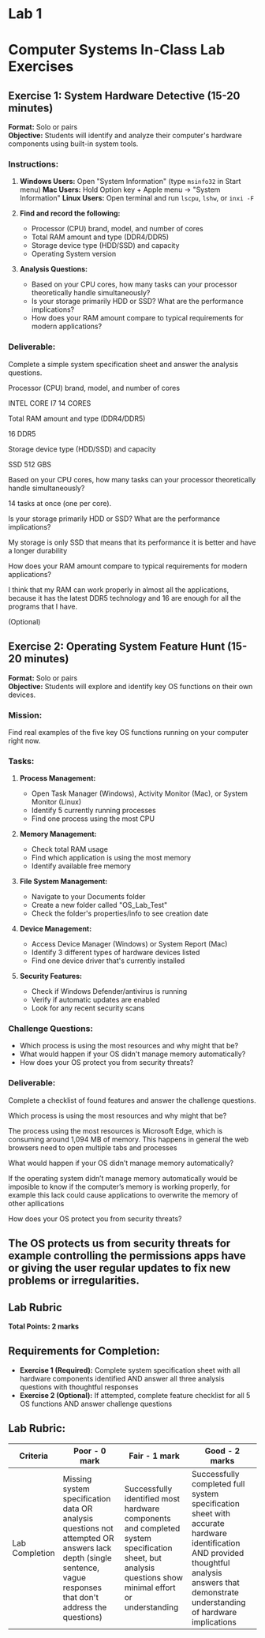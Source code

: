 
# Lab 1
# Computer Systems In-Class Lab Exercises

## Exercise 1: System Hardware Detective (15-20 minutes)
**Format:** Solo or pairs  
**Objective:** Students will identify and analyze their computer's hardware components using built-in system tools.

### Instructions:
1. **Windows Users:** Open "System Information" (type `msinfo32` in Start menu)
   **Mac Users:** Hold Option key + Apple menu → "System Information"
   **Linux Users:** Open terminal and run `lscpu`, `lshw`, or `inxi -F`

2. **Find and record the following:**
   - Processor (CPU) brand, model, and number of cores
   - Total RAM amount and type (DDR4/DDR5)
   - Storage device type (HDD/SSD) and capacity
   - Operating System version

3. **Analysis Questions:**
   - Based on your CPU cores, how many tasks can your processor theoretically handle simultaneously?
   - Is your storage primarily HDD or SSD? What are the performance implications?
   - How does your RAM amount compare to typical requirements for modern applications?

### Deliverable:
Complete a simple system specification sheet and answer the analysis questions.

Processor (CPU) brand, model, and number of cores 

INTEL CORE I7 14 CORES

Total RAM amount and type (DDR4/DDR5) 

16 DDR5

Storage device type (HDD/SSD) and capacity 

SSD 512 GBS

Based on your CPU cores, how many tasks can your processor theoretically handle simultaneously?

14 tasks at once (one per core).

Is your storage primarily HDD or SSD? What are the performance implications?

My storage is only SSD that means that its performance it is better and have a longer durability

How does your RAM amount compare to typical requirements for modern applications?

I think that my RAM can work properly in almost all the applications, because it has the latest DDR5 technology and 16 are enough for all the programs that I have.

(Optional)

## Exercise 2: Operating System Feature Hunt (15-20 minutes)
**Format:** Solo or pairs  
**Objective:** Students will explore and identify key OS functions on their own devices.

### Mission:
Find real examples of the five key OS functions running on your computer right now.

### Tasks:

1. **Process Management:**
   - Open Task Manager (Windows), Activity Monitor (Mac), or System Monitor (Linux)
   - Identify 5 currently running processes
   - Find one process using the most CPU

2. **Memory Management:**
   - Check total RAM usage
   - Find which application is using the most memory
   - Identify available free memory

3. **File System Management:**
   - Navigate to your Documents folder
   - Create a new folder called "OS_Lab_Test"
   - Check the folder's properties/info to see creation date

4. **Device Management:**
   - Access Device Manager (Windows) or System Report (Mac)
   - Identify 3 different types of hardware devices listed
   - Find one device driver that's currently installed

5. **Security Features:**
   - Check if Windows Defender/antivirus is running
   - Verify if automatic updates are enabled
   - Look for any recent security scans

### Challenge Questions:
- Which process is using the most resources and why might that be?
- What would happen if your OS didn't manage memory automatically?
- How does your OS protect you from security threats?

### Deliverable:
Complete a checklist of found features and answer the challenge questions.

Which process is using the most resources and why might that be?

The process using the most resources is Microsoft Edge, which is consuming around 1,094 MB of memory. This happens in general the web browsers need to open multiple tabs and processes

What would happen if your OS didn’t manage memory automatically?

If the operating system didn’t manage memory automatically would be imposible to know if the computer’s memory is working properly, for example this lack could cause applications to overwrite the memory of other apllications

How does your OS protect you from security threats?

The OS protects us from security threats for example controlling the permissions apps have or giving the user regular updates to fix new problems or irregularities.
---
## Lab Rubric

**Total Points: 2 marks**

## Requirements for Completion:
* **Exercise 1 (Required):** Complete system specification sheet with all hardware components identified AND answer all three analysis questions with thoughtful responses
* **Exercise 2 (Optional):** If attempted, complete feature checklist for all 5 OS functions AND answer challenge questions

## Lab Rubric:

| Criteria | Poor - 0 mark | Fair - 1 mark | Good - 2 marks |
|---|---|---|---|
| Lab Completion | Missing system specification data OR analysis questions not attempted OR answers lack depth (single sentence, vague responses that don't address the questions) | Successfully identified most hardware components and completed system specification sheet, but analysis questions show minimal effort or understanding | Successfully completed full system specification sheet with accurate hardware identification AND provided thoughtful analysis answers that demonstrate understanding of hardware implications |
